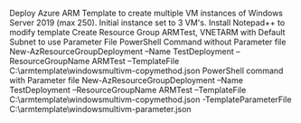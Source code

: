 Deploy Azure ARM Template to create multiple VM instances of Windows Server 2019 (max 250). Initial instance set to 3 VM's.
Install Notepad++ to modify template
Create Resource Group ARMTest, VNETARM with Default Subnet to use Parameter File
PowerShell Command without Parameter file
New-AzResourceGroupDeployment –Name TestDeployment –ResourceGroupName ARMTest –TemplateFile C:\armtemplate\windowsmultivm-copymethod.json
PowerShell command with Parameter file
New-AzResourceGroupDeployment –Name TestDeployment –ResourceGroupName ARMTest –TemplateFile C:\armtemplate\windowsmultivm-copymethod.json -TemplateParameterFile C:\armtemplate\windowsmultivm-parameter.json
